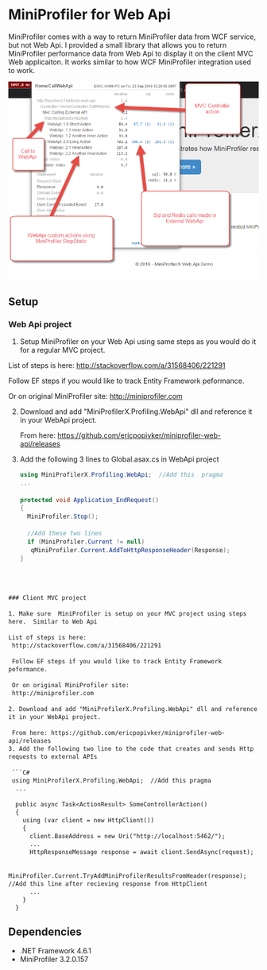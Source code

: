 # MiniProfiler for Web Api

MiniProfiler comes with a way to return MiniProfiler data from WCF service, but not Web Api.  I provided a small library that allows you to return MiniProfiler performance data from Web Api to display it on the client MVC Web applicaiton.  It works similar to how WCF MiniProfiler integration used to work.


![Screenshot](/Screenshot.png "Screenshot")

## Setup

### Web Api project
1. Setup MiniProfiler on your Web Api using same steps as you would do it for a regular MVC project.

  List of steps is here:
   http://stackoverflow.com/a/31568406/221291

   Follow EF steps if you would like to track Entity Framework peformance.

   Or on original MiniProfiler site:
   http://miniprofiler.com

2. Download and add "MiniProfilerX.Profiling.WebApi" dll and reference it in your WebApi project.
   
   From here: https://github.com/ericpopivker/miniprofiler-web-api/releases
3. Add the following 3 lines  to Global.asax.cs in WebApi project

    ```C#
   using MiniProfilerX.Profiling.WebApi;  //Add this  pragma
    ...
    
   protected void Application_EndRequest()
   {
      MiniProfiler.Stop();

      //Add these two lines
      if (MiniProfiler.Current != null)
       qMiniProfiler.Current.AddToHttpResponseHeader(Response);
   }
  ```



### Client MVC project

1. Make sure  MiniProfiler is setup on your MVC project using steps here.  Similar to Web Api

  List of steps is here:
   http://stackoverflow.com/a/31568406/221291

   Follow EF steps if you would like to track Entity Framework peformance.

   Or on original MiniProfiler site:
   http://miniprofiler.com
   
2. Download and add "MiniProfilerX.Profiling.WebApi" dll and reference it in your WebApi project.
   
   From here: https://github.com/ericpopivker/miniprofiler-web-api/releases
3. Add the following two line to the code that creates and sends Http requests to external APIs

   ```C#
   using MiniProfilerX.Profiling.WebApi;  //Add this pragma
    ...
    
    public async Task<ActionResult> SomeControllerAction()
    {
      using (var client = new HttpClient())
      {
        client.BaseAddress = new Uri("http://localhost:5462/");
        ...
        HttpResponseMessage response = await client.SendAsync(request);
      
        MiniProfiler.Current.TryAddMiniProfilerResultsFromHeader(response);   //Add this line after recieving response from HttpClient
        ...
      }
    }
   ```

## Dependencies

* .NET Framework 4.6.1
* MiniProfiler 3.2.0.157
